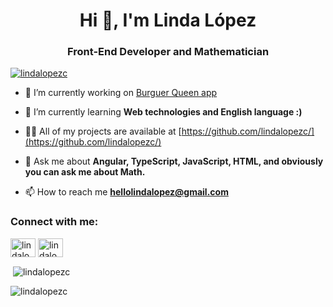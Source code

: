<h1 align="center">Hi 👋, I'm Linda López</h1>
<h3 align="center">Front-End Developer and Mathematician</h3>

<p align="left"> <a href="https://github.com/ryo-ma/github-profile-trophy"><img src="https://github-profile-trophy.vercel.app/?username=lindalopezc" alt="lindalopezc" /></a> </p>

- 🔭 I’m currently working on [Burguer Queen app](https://github.com/lindalopezc/LIM017-burger-queen)

- 🌱 I’m currently learning **Web technologies and English language :)**

- 👨‍💻 All of my projects are available at [https://github.com/lindalopezc/](https://github.com/lindalopezc/)

- 💬 Ask me about **Angular, TypeScript, JavaScript, HTML, and obviously you can ask me about Math.**

- 📫 How to reach me **hellolindalopez@gmail.com**

<h3 align="left">Connect with me:</h3>
<p align="left">
<a href="https://linkedin.com/in/lindalopezr" target="blank"><img align="center" src="https://raw.githubusercontent.com/rahuldkjain/github-profile-readme-generator/master/src/images/icons/Social/linked-in-alt.svg" alt="lindalopezr" height="30" width="40" /></a>
<a href="https://instagram.com/lindalopezc" target="blank"><img align="center" src="https://raw.githubusercontent.com/rahuldkjain/github-profile-readme-generator/master/src/images/icons/Social/instagram.svg" alt="lindalopezc" height="30" width="40" /></a>
</p>

<p>&nbsp;<img align="center" src="https://github-readme-stats.vercel.app/api?username=lindalopezc&show_icons=true&locale=en" alt="lindalopezc" /></p>

<p><img align="center" src="https://github-readme-streak-stats.herokuapp.com/?user=lindalopezc&" alt="lindalopezc" /></p>
